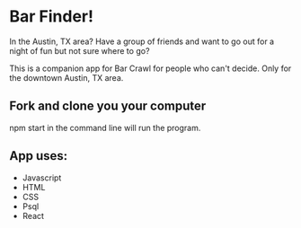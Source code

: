 # Bar Finder!

In the Austin, TX area? Have a group of friends and want to go out for a night of fun but not sure where to go?

This is a companion app for Bar Crawl for people who can't decide. Only for the downtown Austin, TX area. 

## Fork and clone you your computer
npm start in the command line will run the program.

## App uses:
- Javascript
- HTML
- CSS
- Psql
- React